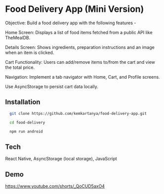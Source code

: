 # Food Delivery App (Mini Version)

Objective: Build a food delivery app with the following features -

Home Screen: Displays a list of food items fetched from a public API like TheMealDB.

Details Screen: Shows ingredients, preparation instructions and an image when an item is clicked.

Cart Functionality: Users can add/remove items to/from the cart and view the total price.

Navigation: Implement a tab navigator with Home, Cart, and Profile screens.

Use AsyncStorage to persist cart data locally.

## Installation

```bash
  git clone https://github.com/kemkartanya/food-delivery-app.git

  cd food-delivery

  npm run android
```

## Tech

React Native, AsyncStorage (local storage), JavaScript

## Demo

https://www.youtube.com/shorts/_QoCUD5axO4